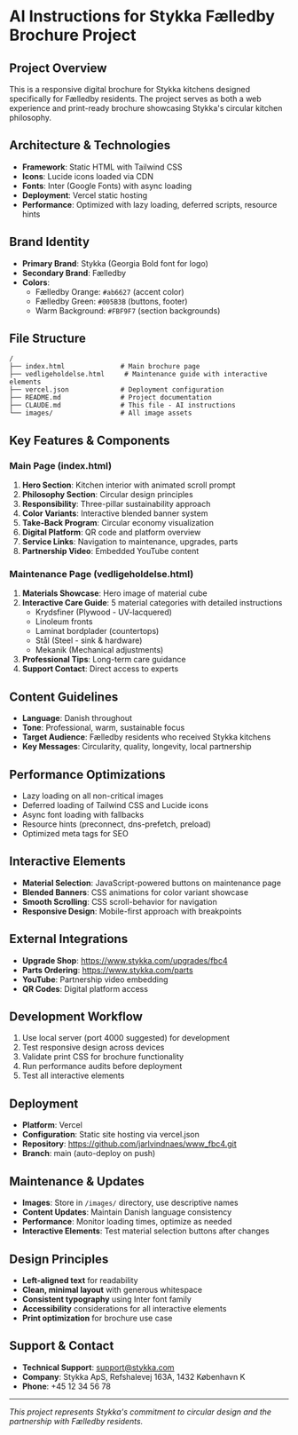 # AI Instructions for Stykka Fælledby Brochure Project

## Project Overview
This is a responsive digital brochure for Stykka kitchens designed specifically for Fælledby residents. The project serves as both a web experience and print-ready brochure showcasing Stykka's circular kitchen philosophy.

## Architecture & Technologies
- **Framework**: Static HTML with Tailwind CSS
- **Icons**: Lucide icons loaded via CDN
- **Fonts**: Inter (Google Fonts) with async loading
- **Deployment**: Vercel static hosting
- **Performance**: Optimized with lazy loading, deferred scripts, resource hints

## Brand Identity
- **Primary Brand**: Stykka (Georgia Bold font for logo)
- **Secondary Brand**: Fælledby 
- **Colors**:
  - Fælledby Orange: `#ab6627` (accent color)
  - Fælledby Green: `#005B3B` (buttons, footer)
  - Warm Background: `#FBF9F7` (section backgrounds)

## File Structure
```
/
├── index.html              # Main brochure page
├── vedligeholdelse.html     # Maintenance guide with interactive elements
├── vercel.json             # Deployment configuration
├── README.md               # Project documentation
├── CLAUDE.md               # This file - AI instructions
└── images/                 # All image assets
```

## Key Features & Components

### Main Page (index.html)
1. **Hero Section**: Kitchen interior with animated scroll prompt
2. **Philosophy Section**: Circular design principles
3. **Responsibility**: Three-pillar sustainability approach
4. **Color Variants**: Interactive blended banner system
5. **Take-Back Program**: Circular economy visualization
6. **Digital Platform**: QR code and platform overview
7. **Service Links**: Navigation to maintenance, upgrades, parts
8. **Partnership Video**: Embedded YouTube content

### Maintenance Page (vedligeholdelse.html)
1. **Materials Showcase**: Hero image of material cube
2. **Interactive Care Guide**: 5 material categories with detailed instructions
   - Krydsfiner (Plywood - UV-lacquered)
   - Linoleum fronts
   - Laminat bordplader (countertops)
   - Stål (Steel - sink & hardware)
   - Mekanik (Mechanical adjustments)
3. **Professional Tips**: Long-term care guidance
4. **Support Contact**: Direct access to experts

## Content Guidelines
- **Language**: Danish throughout
- **Tone**: Professional, warm, sustainable focus
- **Target Audience**: Fælledby residents who received Stykka kitchens
- **Key Messages**: Circularity, quality, longevity, local partnership

## Performance Optimizations
- Lazy loading on all non-critical images
- Deferred loading of Tailwind CSS and Lucide icons
- Async font loading with fallbacks
- Resource hints (preconnect, dns-prefetch, preload)
- Optimized meta tags for SEO

## Interactive Elements
- **Material Selection**: JavaScript-powered buttons on maintenance page
- **Blended Banners**: CSS animations for color variant showcase
- **Smooth Scrolling**: CSS scroll-behavior for navigation
- **Responsive Design**: Mobile-first approach with breakpoints

## External Integrations
- **Upgrade Shop**: https://www.stykka.com/upgrades/fbc4
- **Parts Ordering**: https://www.stykka.com/parts
- **YouTube**: Partnership video embedding
- **QR Codes**: Digital platform access

## Development Workflow
1. Use local server (port 4000 suggested) for development
2. Test responsive design across devices
3. Validate print CSS for brochure functionality
4. Run performance audits before deployment
5. Test all interactive elements

## Deployment
- **Platform**: Vercel
- **Configuration**: Static site hosting via vercel.json
- **Repository**: https://github.com/jarlvindnaes/www_fbc4.git
- **Branch**: main (auto-deploy on push)

## Maintenance & Updates
- **Images**: Store in `/images/` directory, use descriptive names
- **Content Updates**: Maintain Danish language consistency
- **Performance**: Monitor loading times, optimize as needed
- **Interactive Elements**: Test material selection buttons after changes

## Design Principles
- **Left-aligned text** for readability
- **Clean, minimal layout** with generous whitespace
- **Consistent typography** using Inter font family
- **Accessibility** considerations for all interactive elements
- **Print optimization** for brochure use case

## Support & Contact
- **Technical Support**: support@stykka.com
- **Company**: Stykka ApS, Refshalevej 163A, 1432 København K
- **Phone**: +45 12 34 56 78

---
*This project represents Stykka's commitment to circular design and the partnership with Fælledby residents.*